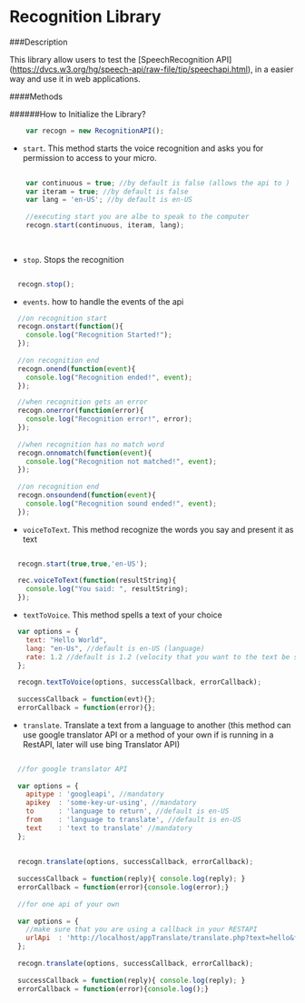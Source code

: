 Recognition Library
==============================


###Description

This library allow users to test the [SpeechRecognition API] (https://dvcs.w3.org/hg/speech-api/raw-file/tip/speechapi.html), in a easier way and use it in web applications. 

####Methods

######How to Initialize the Library?

```javascript
	var recogn = new RecognitionAPI();
```

* `start`. This method starts the voice recognition and asks you for permission to access to your micro.


```javascript
	
	var continuous = true; //by default is false (allows the api to )
	var iteram = true; //by default is false
	var lang = 'en-US'; //by default is en-US
	
	//executing start you are albe to speak to the computer
	recogn.start(continuous, iteram, lang);
  
	
```
* `stop`. Stops the recognition

```javascript

  recogn.stop();

```
* `events`. how to handle the events of the api

```javascript
  //on recognition start
  recogn.onstart(function(){
    console.log("Recognition Started!");
  });
  
  //on recognition end
  recogn.onend(function(event){
    console.log("Recognition ended!", event);
  });

  //when recognition gets an error
  recogn.onerror(function(error){
    console.log("Recognition error!", error);
  });
  
  //when recognition has no match word
  recogn.onnomatch(function(event){
    console.log("Recognition not matched!", event);
  });
  
  //on recognition end
  recogn.onsoundend(function(event){
    console.log("Recognition sound ended!", event);
  });

```

* `voiceToText`. This method recognize the words you say and present it as text

```javascript

  recogn.start(true,true,'en-US');
  
  rec.voiceToText(function(resultString){
    console.log("You said: ", resultString);
  });

```

* `textToVoice`. This method spells a text of your choice

```javascript
  var options = {
    text: "Hello World",
    lang: "en-Us", //default is en-US (language)
    rate: 1.2 //default is 1.2 (velocity that you want to the text be spelled)
  };
  
  recogn.textToVoice(options, successCallback, errorCallback);
  
  successCallback = function(evt){};
  errorCallback = function(error){};

```

* `translate`. Translate a text from a language to another (this method can use google translator API or a method of your own if is running in a RestAPI, later will use bing Translator API)

```javascript

  //for google translator API
    
  var options = {
    apitype : 'googleapi', //mandatory
    apikey  : 'some-key-ur-using', //mandatory
    to      : 'language to return', //default is en-US
    from    : 'language to translate', //default is en-US
    text    : 'text to translate' //mandatory
  };
  
  
  recogn.translate(options, successCallback, errorCallback);
  
  successCallback = function(reply){ console.log(reply); }
  errorCallback = function(error){console.log(error);}
  
  //for one api of your own
  
  var options = {
    //make sure that you are using a callback in your RESTAPI
    urlApi  : 'http://localhost/appTranslate/translate.php?text=hello&from=en&to=pt&callback=callback' //mandatory
  };
  
  recogn.translate(options, successCallback, errorCallback);
  
  successCallback = function(reply){ console.log(reply); }
  errorCallback = function(error){console.log();}

```





